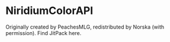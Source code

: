 # NiridiumColorAPI

Originally created by PeachesMLG, redistributed by Norska (with permission). Find JitPack here.
